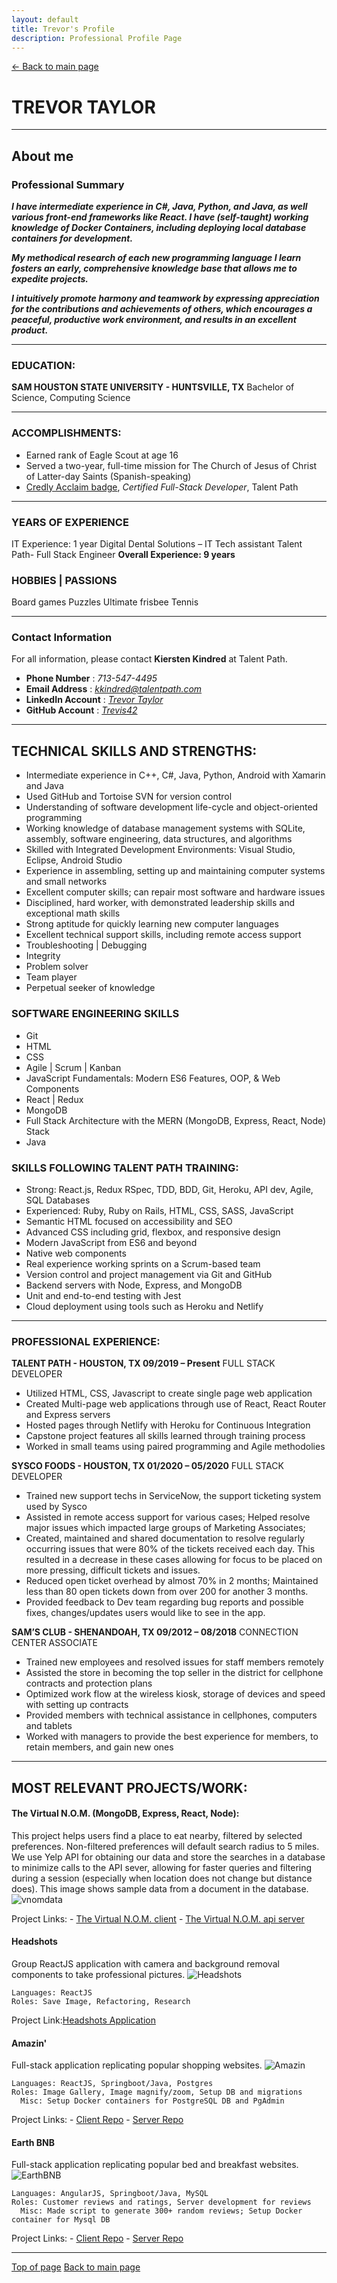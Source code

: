 ```yaml
---
layout: default
title: Trevor's Profile
description: Professional Profile Page
---
```

[\<- Back to main page](https://trevis42.github.io/)
<a name="top"></a>
# TREVOR TAYLOR

---
## About me
### Professional Summary
___I have intermediate experience in C#, Java, Python, and Java, as well various front-end frameworks like React. I have (self-taught) working knowledge of Docker Containers, including deploying local database containers for development.___

___My methodical research of each new programming language I learn fosters an early, comprehensive knowledge base that allows me to expedite projects.___

___I intuitively promote harmony and teamwork by expressing appreciation for the contributions and achievements of others, which encourages a peaceful, productive work environment, and results in an excellent product.___

---

### EDUCATION:

**SAM HOUSTON STATE UNIVERSITY - HUNTSVILLE, TX**
Bachelor of Science, Computing Science

---

### ACCOMPLISHMENTS:
- Earned rank of Eagle Scout at age 16
- Served a two-year, full-time mission for The Church of Jesus of Christ of Latter-day Saints (Spanish-speaking)
- [Credly Acclaim badge](https://www.youracclaim.com/badges/d43fa3f7-1fbe-4739-a427-422ae420347a/public_url), *Certified Full-Stack Developer*, Talent Path

---

### YEARS OF EXPERIENCE

IT Experience: 1 year
Digital Dental Solutions – IT Tech assistant
Talent Path- Full Stack Engineer
**Overall Experience: 9 years**
  
### HOBBIES | PASSIONS

Board games
Puzzles
Ultimate frisbee
Tennis

---

### Contact Information

For all information, please contact **Kiersten Kindred** at Talent Path.

- **Phone Number** : _713-547-4495_
- **Email Address** : _[kkindred@talentpath.com](mailto:kkindred@talentpath.com)_
- **LinkedIn Account** : _[Trevor Taylor](https://www.linkedin.com/in/trevordtaylor/)_
- **GitHub Account** : _[Trevis42](https://github.com/Trevis42)_

---

## TECHNICAL SKILLS AND STRENGTHS:
- Intermediate experience in C++, C#, Java, Python, Android with Xamarin and Java
- Used GitHub and Tortoise SVN for version control
- Understanding of software development life-cycle and object-oriented programming
- Working knowledge of database management systems with SQLite, assembly, software engineering, data structures, and algorithms
- Skilled with Integrated Development Environments: Visual Studio, Eclipse, Android Studio
- Experience in assembling, setting up and maintaining computer systems and small networks
- Excellent computer skills; can repair most software and hardware issues
- Disciplined, hard worker, with demonstrated leadership skills and exceptional math skills
- Strong aptitude for quickly learning new computer languages
- Excellent technical support skills, including remote access support
- Troubleshooting | Debugging
- Integrity
- Problem solver
- Team player
- Perpetual seeker of knowledge

### SOFTWARE ENGINEERING SKILLS
- Git
- HTML
- CSS
- Agile | Scrum | Kanban
- JavaScript Fundamentals: Modern ES6 Features, OOP, & Web Components
- React | Redux
- MongoDB
- Full Stack Architecture with the MERN (MongoDB, Express, React, Node) Stack
- Java

### SKILLS FOLLOWING TALENT PATH TRAINING:
- Strong: React.js, Redux RSpec, TDD, BDD, Git, Heroku, API dev, Agile, SQL Databases
- Experienced: Ruby, Ruby on Rails, HTML, CSS, SASS, JavaScript
- Semantic HTML focused on accessibility and SEO
- Advanced CSS including grid, flexbox, and responsive design
- Modern JavaScript from ES6 and beyond
- Native web components
- Real experience working sprints on a Scrum-based team
- Version control and project management via Git and GitHub
- Backend servers with Node, Express, and MongoDB
- Unit and end-to-end testing with Jest
- Cloud deployment using tools such as Heroku and Netlify

---

### PROFESSIONAL EXPERIENCE:
**TALENT PATH - HOUSTON, TX	09/2019 – Present**
FULL STACK DEVELOPER
- Utilized HTML, CSS, Javascript to create single page web application
- Created Multi-page web applications through use of React, React Router and Express servers
- Hosted pages through Netlify with Heroku for Continuous Integration
- Capstone project features all skills learned through training process
- Worked in small teams using paired programming and Agile methodolies

**SYSCO FOODS - HOUSTON, TX	01/2020 – 05/2020**
FULL STACK DEVELOPER
- Trained new support techs in ServiceNow, the support ticketing system used by Sysco 
- Assisted in remote access support for various cases; Helped resolve major issues which impacted large groups of Marketing Associates;
- Created, maintained and shared documentation to resolve regularly occurring issues that were 80% of the tickets received each day. This resulted in a decrease in these cases allowing for focus to be placed on more pressing, difficult tickets and issues.
- Reduced open ticket overhead by almost 70% in 2 months; Maintained less than 80 open tickets down from over 200 for another 3 months.
- Provided feedback to Dev team regarding bug reports and possible fixes, changes/updates users would like to see in the app.

**SAM’S CLUB - SHENANDOAH, TX	09/2012 – 08/2018**
CONNECTION CENTER ASSOCIATE
- Trained new employees and resolved issues for staff members remotely
- Assisted the store in becoming the top seller in the district for cellphone contracts and protection plans
- Optimized work flow at the wireless kiosk, storage of devices and speed with setting up contracts
- Provided members with technical assistance in cellphones, computers and tablets
- Worked with managers to provide the best experience for members, to retain members, and gain new ones

---

## MOST RELEVANT PROJECTS/WORK:
#### The Virtual N.O.M. (MongoDB, Express, React, Node):

This project helps users find a place to eat nearby, filtered by selected preferences. Non-filtered preferences will default search radius to 5 miles. We use Yelp API for obtaining our data and store the searches in a database to minimize calls to the API sever, allowing for faster queries and filtering during a session (especially when location does not change but distance does). This image shows sample data from a document in the database. 
![vnomdata](assets\images\VNOMdata.png)

Project Links: 
	- [The Virtual N.O.M. client](https://github.com/Trevis42/TheVirtualNOM)
	- [The Virtual N.O.M. api server](https://github.com/Trevis42/TheVirtualNOMApi)

#### Headshots

Group ReactJS application with camera and background removal components to take professional pictures.
![Headshots](assets\images\headshotsimage.png) <!-- add image -->

    Languages: ReactJS
    Roles: Save Image, Refactoring, Research

Project Link:[Headshots Application](https://github.com/Trevis42/headShotsSiteforTP)

#### Amazin'

Full-stack application replicating popular shopping websites.
![Amazin](assets\images\amazinPhotos.png) <!-- add image -->

    Languages: ReactJS, Springboot/Java, Postgres
    Roles: Image Gallery, Image magnify/zoom, Setup DB and migrations
	  Misc: Setup Docker containers for PostgreSQL DB and PgAdmin

Project Links:
	- [Client Repo](https://github.com/Trevis42/client-Amazin)
	- [Server Repo](https://github.com/Trevis42/server-Amazin)

#### Earth BNB

Full-stack application replicating popular bed and breakfast websites.
![EarthBNB](assets\images\reviews.png) <!-- add image -->

    Languages: AngularJS, Springboot/Java, MySQL
    Roles: Customer reviews and ratings, Server development for reviews
	  Misc: Made script to generate 300+ random reviews; Setup Docker container for Mysql DB

Project Links: 
	- [Client Repo](https://github.com/Trevis42/client-EarthBnB)
	- [Server Repo](https://github.com/Trevis42/server-EarthBnB)

---	
[Top of page](#top)
[Back to main page](https://trevis42.github.io/)
